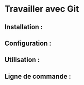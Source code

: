 # Travailler avec Git

## Installation :

## Configuration :

## Utilisation :

## Ligne de commande :